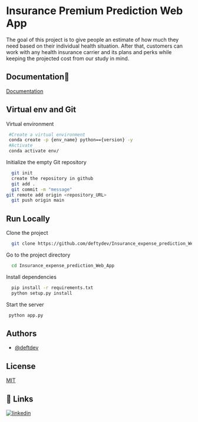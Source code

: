 
# Insurance Premium Prediction Web App

The goal of this project is to give people an estimate of how much they need based on
their individual health situation. After that, customers can work with any health
insurance carrier and its plans and perks while keeping the projected cost from our
study in mind. 


## Documentation🚀 

[Documentation](https://drive.google.com/file/d/1PUCqVKy21vtuKOYiBDhYJTUIa-7EP75g/view)


## Virtual env and Git

Virtual environment

```bash
 #Create a virtual environment
 conda create -p {env_name} python=={version} -y
 #Activate 
 conda activate env/
```
Initialize the empty Git repository
```bash
  git init 
  create the repository in github
  git add .
  git commit -m "message"
git remote add origin <repository_URL>
  git push origin main
```
## Run Locally

Clone the project

```bash
  git clone https://github.com/deftydev/Insurance_expense_prediction_Web_App.git
```

Go to the project directory

```bash
  cd Insurance_expense_prediction_Web_App
```

Install dependencies

```bash
  pip install -r requirements.txt
  python setup.py install
```

Start the server

```bash
 python app.py
```


## Authors

- [@deftdev](https://github.com/deftydev)




## License

[MIT](https://choosealicense.com/licenses/mit/)


## 🔗 Links
[![linkedin](https://img.shields.io/badge/linkedin-0A66C2?style=for-the-badge&logo=linkedin&logoColor=white)](https://www.linkedin.com/in/devansh-gupta-145077189/)
